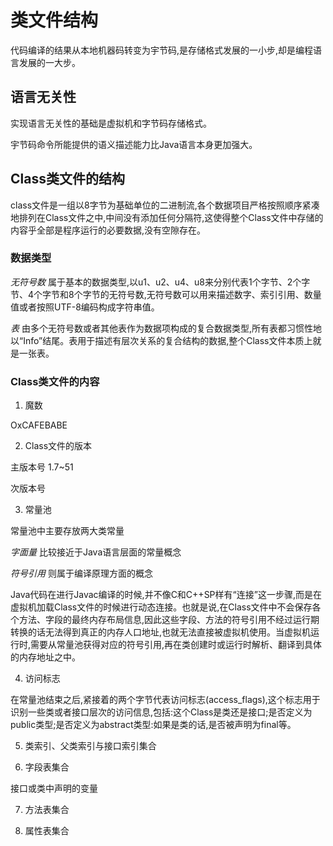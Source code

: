 # 类文件结构

代码编译的结果从本地机器码转变为宇节码,是存储格式发展的一小步,却是编程语言发展的一大步。

## 语言无关性

实现语言无关性的基础是虚拟机和字节码存储格式。

宇节码命令所能提供的语义描述能力比Java语言本身更加强大。

## Class类文件的结构

class文件是一组以8字节为基础单位的二进制流,各个数据项目严格按照顺序紧凑地排列在Class文件之中,中间没有添加任何分隔符,这使得整个Class文件中存储的内容乎全部是程序运行的必要数据,没有空隙存在。

### 数据类型

*无符号数* 属于基本的数据类型,以u1、u2、u4、u8来分别代表1个字节、2个字节、4个字节和8个字节的无符号数,无符号数可以用来描述数字、索引引用、数量值或者按照UTF-8编码构成字符串值。

*表* 由多个无符号数或者其他表作为数据项构成的复合数据类型,所有表都习惯性地以“Info”结尾。表用于描述有层次关系的复合结构的数据,整个Class文件本质上就是一张表。

### Class类文件的内容

1. 魔数

OxCAFEBABE

2. Class文件的版本

主版本号 1.7~51

次版本号

3. 常量池

常量池中主要存放两大类常量

*字面量* 比较接近于Java语言层面的常量概念

*符号引用* 则属于编译原理方面的概念

Java代码在进行Javac编译的时候,并不像C和C++SP样有“连接”这一步骤,而是在虚拟机加载Class文件的时候进行动态连接。也就是说,在Class文件中不会保存各个方法、字段的最终内存布局信息,因此这些字段、方法的符号引用不经过运行期转换的话无法得到真正的内存人口地址,也就无法直接被虚拟机使用。当虚拟机运行时,需要从常量池获得对应的符号引用,再在类创建时或运行时解析、翻译到具体的内存地址之中。

4. 访问标志

在常量池结束之后,紧接着的两个字节代表访问标志(access_flags),这个标志用于识别一些类或者接口层次的访问信息,包括:这个Class是类还是接口;是否定义为public类型;是否定义为abstract类型:如果是类的话,是否被声明为final等。

5. 类索引、父类索引与接口索引集合

6. 字段表集合

接口或类中声明的变量

7. 方法表集合

8. 属性表集合
